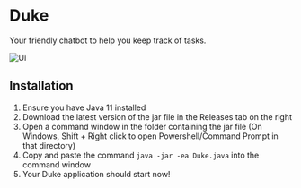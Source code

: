 # Duke

Your friendly chatbot to help you keep track of tasks.

![Ui](https://user-images.githubusercontent.com/97219114/189935865-837c4d56-6f3e-41a7-8ec3-6cfba626f311.png)

## Installation
1. Ensure you have Java 11 installed
2. Download the latest version of the jar file in the Releases tab on the right
3. Open a command window in the folder containing the jar file (On Windows, Shift + Right click to open Powershell/Command Prompt in that directory)
4. Copy and paste the command `java -jar -ea Duke.java` into the command window
5. Your Duke application should start now!
